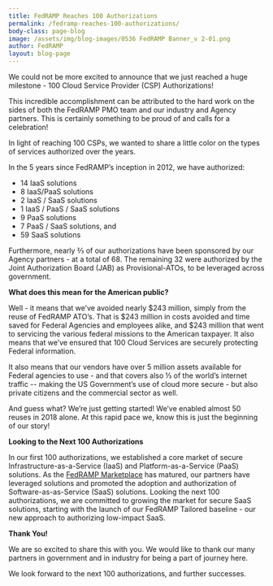 ```yaml
---
title: FedRAMP Reaches 100 Authorizations
permalink: /fedramp-reaches-100-authorizations/
body-class: page-blog
image: /assets/img/blog-images/0536 FedRAMP Banner_v 2-01.png
author: FedRAMP
layout: blog-page
---
```


We could not be more excited to announce that we just reached a huge milestone - 100 Cloud Service Provider (CSP) Authorizations! 

This incredible accomplishment can be attributed to the hard work on the sides of both the FedRAMP PMO team and our industry and Agency partners. This is certainly something to be proud of and calls for a celebration! 

In light of reaching 100 CSPs, we wanted to share a little color on the types of services authorized over the years.

In the 5 years since FedRAMP’s inception in 2012, we have authorized:
* 14 IaaS solutions
* 8 IaaS/PaaS solutions
* 2 IaaS / SaaS solutions
* 1 IaaS / PaaS / SaaS solutions
* 9 PaaS solutions
* 7 PaaS / SaaS solutions, and
* 59 SaaS solutions

Furthermore, nearly ⅔ of our authorizations have been sponsored by our Agency partners - at a total of 68. The remaining 32 were authorized by the Joint Authorization Board (JAB) as Provisional-ATOs, to be leveraged across government. 

**What does this mean for the American public?** 

Well - it means that we’ve avoided nearly $243 million, simply from the reuse of FedRAMP ATO’s. That is $243 million in costs avoided and time saved for Federal Agencies and employees alike, and $243 million that went to servicing the various federal missions to the American taxpayer. It also means that we’ve ensured that 100 Cloud Services are securely protecting Federal information. 

It also means that our vendors have over 5 million assets available for Federal agencies to use - and that covers also ⅓ of the world’s internet traffic -- making the US Government’s use of cloud more secure - but also private citizens and the commercial sector as well.

And guess what? We’re just getting started! We’ve enabled almost 50 reuses in 2018 alone. At this rapid pace we, know this is just the beginning of our story!

**Looking to the Next 100 Authorizations** 

In our first 100 authorizations, we established a core market of secure Infrastructure-as-a-Service (IaaS) and Platform-as-a-Service (PaaS) solutions. As the <a href="https://marketplace.fedramp.gov">FedRAMP Marketplace</a> has matured, our partners have leveraged  solutions and promoted the adoption and authorization of Software-as-as-Service (SaaS) solutions. Looking the next 100 authorizations, we are committed to growing the market for secure SaaS solutions, starting with  the launch of our FedRAMP Tailored baseline - our new approach to authorizing low-impact SaaS.

**Thank You!** 

We are so excited to share this with you. We would like to thank our many partners in government and in industry for being a part of journey here.

We look forward to the next 100 authorizations, and further successes.


